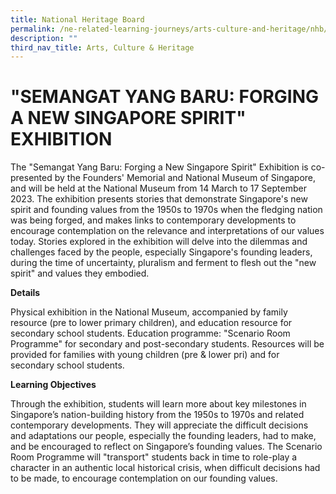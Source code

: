 ```yaml
---
title: National Heritage Board
permalink: /ne-related-learning-journeys/arts-culture-and-heritage/nhb/
description: ""
third_nav_title: Arts, Culture & Heritage
---
```

# "SEMANGAT YANG BARU: FORGING A NEW SINGAPORE SPIRIT" EXHIBITION

The "Semangat Yang Baru: Forging a New Singapore Spirit" Exhibition is co-presented by the Founders' Memorial and National Museum of Singapore, and will be held at the National Museum from 14 March to 17 September 2023. The exhibition presents stories that demonstrate Singapore's new spirit and founding values from the 1950s to 1970s when the fledging nation was being forged, and
makes links to contemporary developments to encourage contemplation on the relevance and interpretations of our values today. Stories explored in the exhibition will delve into the dilemmas and challenges faced by the people, especially Singapore's founding leaders, during the time of uncertainty, pluralism and ferment to flesh out the "new spirit" and values they embodied.

**Details**

Physical exhibition in the National Museum, accompanied by family resource (pre to lower primary children), and education resource for secondary school students. Education programme: "Scenario Room Programme" for secondary and post-secondary students. Resources will be provided for families with young children (pre & lower pri) and for secondary school students.

**Learning Objectives**

Through the exhibition, students will learn more about key milestones in Singapore’s nation-building history from the 1950s to 1970s and related contemporary developments. They will appreciate the difficult decisions and adaptations our people, especially the founding leaders, had to make, and be encouraged to reflect on Singapore’s founding values. The Scenario Room Programme will "transport" students back in time to role-play a character in an authentic local historical crisis, when difficult decisions had to be made, to encourage contemplation on our founding values.